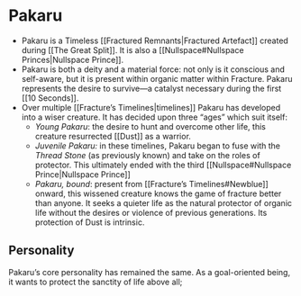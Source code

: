 # Pakaru
* Pakaru is a Timeless [[Fractured Remnants|Fractured Artefact]] created during [[The Great Split]]. It is also a [[Nullspace#Nullspace Princes|Nullspace Prince]].
* Pakaru is both a deity and a material force: not only is it conscious and self-aware, but it is present within organic matter within Fracture. Pakaru represents the desire to survive—a catalyst necessary during the first [[10 Seconds]].
* Over multiple [[Fracture’s Timelines|timelines]] Pakaru has developed into a wiser creature. It has decided upon three “ages” which suit itself: 
	* *Young Pakaru*: the desire to hunt and overcome other life, this creature resurrected [[Dust]] as a warrior.
	* *Juvenile Pakaru:* in these timelines, Pakaru began to fuse with the *Thread Stone* (as previously known) and take on the roles of protector. This ultimately ended with the third [[Nullspace#Nullspace Prince|Nullspace Prince]] 
	* *Pakaru, bound*: present from [[Fracture’s Timelines#Newblue]] onward, this wissened creature knows the game of fracture better than anyone. It seeks a quieter life as the natural protector of organic life without the desires or violence of previous generations. Its protection of Dust is intrinsic.

## Personality
Pakaru’s core personality has remained the same. As a goal-oriented being, it wants to protect the sanctity of life above all; 


